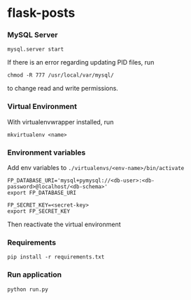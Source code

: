 # flask-posts
### MySQL Server
```
mysql.server start
```
If there is an error regarding updating PID files, run
```
chmod -R 777 /usr/local/var/mysql/
```
to change read and write permissions.
### Virtual Environment
With virtualenvwrapper installed, run
```
mkvirtualenv <name>
```
### Environment variables
Add env variables to ```./virtualenvs/<env-name>/bin/activate```
```
FP_DATABASE_URI='mysql+pymysql://<db-user>:<db-password>@localhost/<db-schema>'
export FP_DATABASE_URI

FP_SECRET_KEY=<secret-key>
export FP_SECRET_KEY
```
Then reactivate the virtual environment
### Requirements
```
pip install -r requirements.txt
```
### Run application
```
python run.py
```
